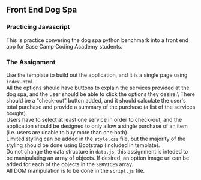 ## Front End Dog Spa
### Practicing Javascript
This is practice convering the dog spa python benchmark into a front end app for Base Camp Coding Academy students.
### The Assignment
Use the template to build out the application, and it is a single page using `index.html`.\
All the options should have buttons to explain the services provided at the dog spa, and the user should be able to click the options they desire.\ 
There should be a "check-out" button added, and it should calculate the user's total purchase and provide a summary of the purchase (a list of the services bought).\
Users have to select at least one service in order to check-out, and the application should be designed to only allow a single purchase of an item (i.e. users are unable to buy more than one bath).\
Limited styling can be added in the `style.css` file, but the majority of the styling should be done using Bootstrap (included in template).\
Do not change the data structure in `data.js`, this assignment is inteded to be manipulating an array of objects. If desired, an option image url can be added for each of the objects in the `SERVICES` array.\
All DOM manipulation is to be done in the `script.js` file.
